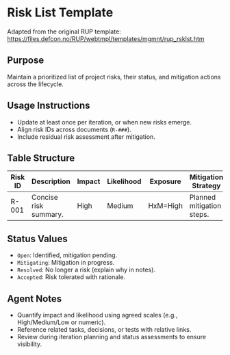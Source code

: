 # Risk List Template

Adapted from the original RUP template: https://files.defcon.no/RUP/webtmpl/templates/mgmnt/rup_rsklst.htm

## Purpose
Maintain a prioritized list of project risks, their status, and mitigation actions across the lifecycle.

## Usage Instructions
- Update at least once per iteration, or when new risks emerge.
- Align risk IDs across documents (`R-###`).
- Include residual risk assessment after mitigation.

## Table Structure
| Risk ID | Description | Impact | Likelihood | Exposure | Mitigation Strategy | Owner | Status | Residual Risk |
| --- | --- | --- | --- | --- | --- | --- | --- | --- |
| R-001 | Concise risk summary. | High | Medium | HxM=High | Planned mitigation steps. | Responsible person/agent. | Open | Updated after mitigation. |

## Status Values
- `Open`: Identified, mitigation pending.
- `Mitigating`: Mitigation in progress.
- `Resolved`: No longer a risk (explain why in notes).
- `Accepted`: Risk tolerated with rationale.

## Agent Notes
- Quantify impact and likelihood using agreed scales (e.g., High/Medium/Low or numeric).
- Reference related tasks, decisions, or tests with relative links.
- Review during iteration planning and status assessments to ensure visibility.

